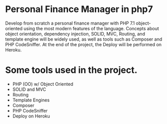 # Personal Finance Manager in php7
Develop from scratch a personal finance manager with PHP 7.1 object-oriented using the most modern features of the language. Concepts about object orientation, dependency injection, SOLID, MVC, Routing, and template engine will be widely used, as well as tools such as Composer and PHP CodeSniffer. At the end of the project, the Deploy will be performed on Heroku.

# Some tools used in the project.
 - PHP (OO) w/ Object Oriented
 - SOLID and MVC
 - Routing
 - Template Engines
 - Composer
 - PHP CodeSniffer
 - Deploy on Heroku
